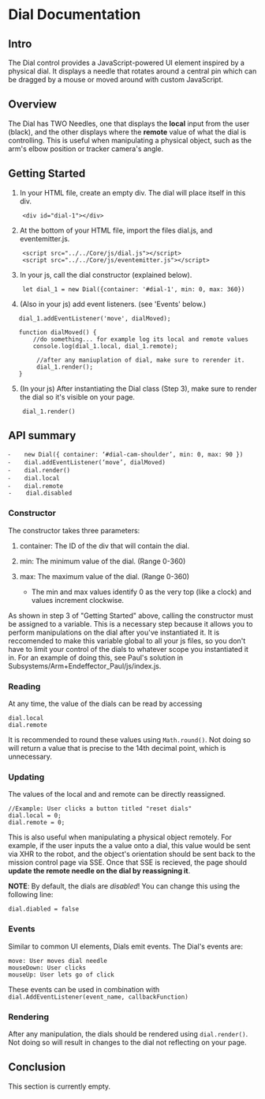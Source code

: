 # Dial Documentation

## Intro
The Dial control provides a JavaScript-powered UI element inspired by a physical dial. It displays a needle that rotates around a central pin which can be dragged by a mouse or moved around with custom JavaScript.

## Overview

The Dial has TWO Needles, one that displays the **local** input from the user (black), and the other displays where the **remote** value of what the dial is controlling. This is useful when manipulating a physical object, such as the arm's elbow position or tracker camera's angle.


## Getting Started
1. In your HTML file, create an empty div. The dial will place itself in this div.
```
    <div id="dial-1"></div>
```
2. At the bottom of your HTML file, import the files dial.js, and eventemitter.js.
```
    <script src="../../Core/js/dial.js"></script>
    <script src="../../Core/js/eventemitter.js"></script>

```
3. In your js, call the dial constructor (explained below).
```
    let dial_1 = new Dial({container: '#dial-1', min: 0, max: 360})    
```
4. (Also in your js) add event listeners. (see 'Events' below.)
```
   dial_1.addEventListener('move', dialMoved);
   
   function dialMoved() {
       //do something... for example log its local and remote values
       console.log(dial_1.local, dial_1.remote);

        //after any maniuplation of dial, make sure to rerender it.
        dial_1.render();
   }
```
5. (In your js) After instantiating the Dial class (Step 3), make sure to render the dial so it's visible on your page.
```
    dial_1.render()
```

## API summary
    ⁃    new Dial({ container: ‘#dial-cam-shoulder’, min: 0, max: 90 })
    ⁃    dial.addEventListener(‘move’, dialMoved)
    ⁃    dial.render()
    ⁃    dial.local
    ⁃    dial.remote
    -    dial.disabled
### Constructor
The constructor takes three parameters:

1. container: The ID of the div that will contain the dial.
2. min: The minimum value of the dial. (Range 0-360) 
3. max: The maximum value of the dial.  (Range 0-360)
    
    - The min and max values identify 0 as the very top (like a clock) and values increment 
    clockwise.

As shown in step 3 of "Getting Started" above, calling the constructor must be assigned to a variable. This is a necessary step because it allows you to perform manipulations on the dial after you've instantiated it. It is reccomended to make this variable global to all your js files, so you don't have to limit your control of the dials to whatever scope you instantiated it in. For an example of doing this, see Paul's solution in Subsystems/Arm+Endeffector_Paul/js/index.js.


### Reading
At any time, the value of the dials can be read by accessing 

    dial.local
    dial.remote

It is recommended to round these values using ```Math.round()```. Not doing so will return a value that is precise to the 14th decimal point, which is unnecessary.


### Updating
The values of the local and and remote can be directly reassigned.

    //Example: User clicks a button titled "reset dials"
    dial.local = 0;
    dial.remote = 0;

This is also useful when manipulating a physical object remotely. For example, if the user inputs the a value onto a dial, this value would be sent via XHR to the robot, and the object's orientation should be sent back to the mission control page via SSE. Once that SSE is recieved, the page should **update the remote needle on the dial by reassigning it**.

**NOTE**: By default, the dials are *disabled*! You can change this using the following line:
```
dial.diabled = false
```

### Events
Similar to common UI elements, Dials emit events. The Dial's events are:

    move: User moves dial needle
    mouseDown: User clicks
    mouseUp: User lets go of click

These events can be used in combination with ```dial.AddEventListener(event_name, callbackFunction)```

### Rendering
After any manipulation, the dials should be rendered using ```dial.render()```. Not doing so will result in changes to the dial not reflecting on your page.
    
## Conclusion
This section is currently empty.

